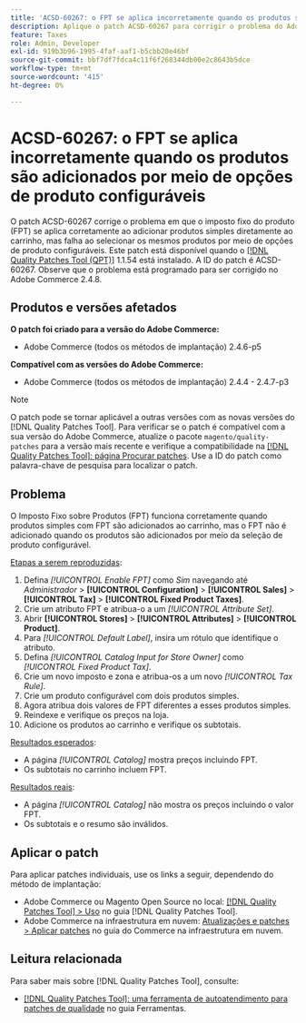 ```yaml
---
title: 'ACSD-60267: o FPT se aplica incorretamente quando os produtos são adicionados por meio de opções de produto configuráveis'
description: Aplique o patch ACSD-60267 para corrigir o problema do Adobe Commerce em que o imposto fixo do produto (FPT) se aplica corretamente ao adicionar produtos simples diretamente ao carrinho, mas falha ao selecionar os mesmos produtos por meio de opções de produto configuráveis.
feature: Taxes
role: Admin, Developer
exl-id: 919b3b96-1995-4faf-aaf1-b5cbb20e46bf
source-git-commit: bbf7df7fdca4c11f6f268344db00e2c8643b5dce
workflow-type: tm+mt
source-wordcount: '415'
ht-degree: 0%

---
```


# ACSD-60267: o FPT se aplica incorretamente quando os produtos são adicionados por meio de opções de produto configuráveis

O patch ACSD-60267 corrige o problema em que o imposto fixo do produto (FPT) se aplica corretamente ao adicionar produtos simples diretamente ao carrinho, mas falha ao selecionar os mesmos produtos por meio de opções de produto configuráveis. Este patch está disponível quando o [[!DNL Quality Patches Tool (QPT)]](https://experienceleague.adobe.com/docs/commerce-operations/tools/quality-patches-tool/usage.html) 1.1.54 está instalado. A ID do patch é ACSD-60267. Observe que o problema está programado para ser corrigido no Adobe Commerce 2.4.8.

## Produtos e versões afetados

**O patch foi criado para a versão do Adobe Commerce:**

* Adobe Commerce (todos os métodos de implantação) 2.4.6-p5

**Compatível com as versões do Adobe Commerce:**

* Adobe Commerce (todos os métodos de implantação) 2.4.4 - 2.4.7-p3

>[!NOTE]
>
>O patch pode se tornar aplicável a outras versões com as novas versões do [!DNL Quality Patches Tool]. Para verificar se o patch é compatível com a sua versão do Adobe Commerce, atualize o pacote `magento/quality-patches` para a versão mais recente e verifique a compatibilidade na [[!DNL Quality Patches Tool]: página Procurar patches](https://experienceleague.adobe.com/tools/commerce-quality-patches/index.html). Use a ID do patch como palavra-chave de pesquisa para localizar o patch.

## Problema

O Imposto Fixo sobre Produtos (FPT) funciona corretamente quando produtos simples com FPT são adicionados ao carrinho, mas o FPT não é adicionado quando os produtos são adicionados por meio da seleção de produto configurável.

<u>Etapas a serem reproduzidas</u>:

1. Defina *[!UICONTROL Enable FPT]* como *Sim* navegando até *Administrador* > **[!UICONTROL Configuration]** > **[!UICONTROL Sales]** > **[!UICONTROL Tax]** > **[!UICONTROL Fixed Product Taxes]**.
1. Crie um atributo FPT e atribua-o a um *[!UICONTROL Attribute Set]*.
1. Abrir **[!UICONTROL Stores]** > **[!UICONTROL Attributes]** > **[!UICONTROL Product]**.
1. Para *[!UICONTROL Default Label]*, insira um rótulo que identifique o atributo.
1. Defina *[!UICONTROL Catalog Input for Store Owner]* como *[!UICONTROL Fixed Product Tax]*.
1. Crie um novo imposto e zona e atribua-os a um novo *[!UICONTROL Tax Rule]*.
1. Crie um produto configurável com dois produtos simples.
1. Agora atribua dois valores de FPT diferentes a esses produtos simples.
1. Reindexe e verifique os preços na loja.
1. Adicione os produtos ao carrinho e verifique os subtotais.

<u>Resultados esperados</u>:

* A página *[!UICONTROL Catalog]* mostra preços incluindo FPT.
* Os subtotais no carrinho incluem FPT.

<u>Resultados reais</u>:

* A página *[!UICONTROL Catalog]* não mostra os preços incluindo o valor FPT.
* Os subtotais e o resumo são inválidos.

## Aplicar o patch

Para aplicar patches individuais, use os links a seguir, dependendo do método de implantação:

* Adobe Commerce ou Magento Open Source no local: [[!DNL Quality Patches Tool] > Uso](/help/tools/quality-patches-tool/usage.md) no guia [!DNL Quality Patches Tool].
* Adobe Commerce na infraestrutura em nuvem: [Atualizações e patches > Aplicar patches](https://experienceleague.adobe.com/docs/commerce-cloud-service/user-guide/develop/upgrade/apply-patches.html) no guia do Commerce na infraestrutura em nuvem.

## Leitura relacionada

Para saber mais sobre [!DNL Quality Patches Tool], consulte:

* [[!DNL Quality Patches Tool]: uma ferramenta de autoatendimento para patches de qualidade](/help/tools/quality-patches-tool/quality-patches-tool-to-self-serve-quality-patches.md) no guia Ferramentas.
